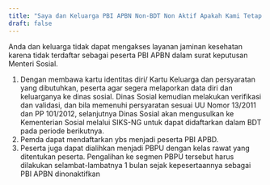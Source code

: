 ```yaml
---
title: "Saya dan Keluarga PBI APBN Non-BDT Non Aktif Apakah Kami Tetap Bisa Mendapatkan Jaminan Kesehatan"
draft: false
---
```


Anda dan keluarga tidak dapat mengakses layanan jaminan kesehatan karena tidak terdaftar sebagai peserta PBI APBN dalam surat keputusan Menteri Sosial.

1. Dengan membawa kartu identitas diri/ Kartu Keluarga dan persyaratan yang dibutuhkan, peserta agar segera melaporkan data diri dan keluarganya ke dinas sosial. Dinas Sosial kemudian melakukan verifikasi dan validasi, dan bila memenuhi persyaratan sesuai UU Nomor 13/2011 dan PP 101/2012, selanjutnya Dinas Sosial akan mengusulkan ke Kementerian Sosial melalui SIKS-NG untuk dapat didaftarkan dalam BDT pada periode berikutnya.
2. Pemda dapat mendaftarkan ybs menjadi peserta PBI APBD. 
3. Peserta juga dapat dialihkan menjadi PBPU dengan kelas rawat yang ditentukan peserta. Pengalihan ke segmen PBPU tersebut harus dilakukan selambat-lambatnya 1 bulan sejak kepesertaannya sebagai PBI APBN dinonaktifkan